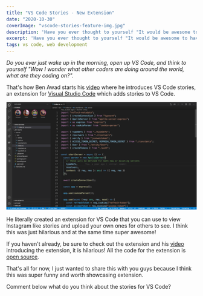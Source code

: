 ```yaml
---
title: "VS Code Stories - New Extension"
date: "2020-10-30"
coverImage: "vscode-stories-feature-img.jpg"
description: 'Have you ever thought to yourself "It would be awesome to have Instagram like stories in VS Code". Wonder no more, it is now a reality!'
excerpt: 'Have you ever thought to yourself "It would be awesome to have Instagram like stories in VS Code". Wonder no more, it is now a reality!'
tags: vs code, web development
---
```


_Do you ever just wake up in the morning, open up VS Code, and think to yourself "Wow I wonder what other coders are doing around the world, what are they coding on?"._

That's how Ben Awad starts his [video](https://www.youtube.com/watch?v=ApR-kNXxLUs) where he introduces VS Code stories, an extension for [Visual Studio Code](/blog/top-10-keyboard-shortcuts-for-visual-studio-code/) which adds stories to VS Code.

![vs code stories](./images/vs-code-stories-screenshot-1024x576.png)

He literally created an extension for VS Code that you can use to view Instagram like stories and upload your own ones for others to see. I think this was just hilarious and at the same time super awesome!

If you haven't already, be sure to check out the extension and his [video](https://www.youtube.com/watch?v=ApR-kNXxLUs) introducing the extension, it is hilarious! All the code for the extension is [open source](https://github.com/benawad/vscode-stories).

That's all for now, I just wanted to share this with you guys because I think this was super funny and worth showcasing extension.

Comment below what do you think about the stories for VS Code?
